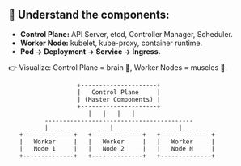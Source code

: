 
## 📌 Understand the components:
- **Control Plane:** API Server, etcd, Controller Manager, Scheduler.
- **Worker Node:** kubelet, kube-proxy, container runtime.
- **Pod → Deployment → Service → Ingress.**

👉 Visualize: Control Plane = brain 🧠, Worker Nodes = muscles 💪.

```
                   +---------------------+
                   |   Control Plane     |
                   | (Master Components) |
                   +---------------------+
                      |   |   |   |
          -----------------------------------------
          |                 |                  |
   +--------------+   +--------------+   +--------------+
   |   Worker     |   |   Worker     |   |   Worker     |
   |   Node 1     |   |   Node 2     |   |   Node N     |
   +--------------+   +--------------+   +--------------+
```

